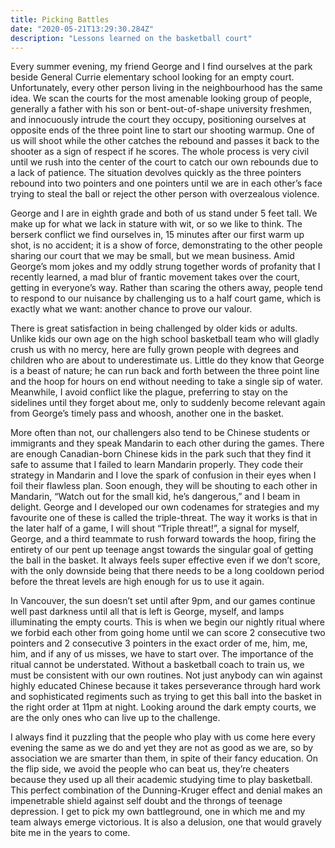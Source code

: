 ```yaml
---
title: Picking Battles
date: "2020-05-21T13:29:30.284Z"
description: "Lessons learned on the basketball court"
---
```


Every summer evening, my friend George and I find ourselves at the park beside General Currie elementary school looking for an empty court. Unfortunately, every other person living in the neighbourhood has the same idea. We scan the courts for the most amenable looking group of people, generally a father with his son or bent-out-of-shape university freshmen, and innocuously intrude the court they occupy, positioning ourselves at opposite ends of the three point line to start our shooting warmup. One of us will shoot while the other catches the rebound and passes it back to the shooter as a sign of respect if he scores. The whole process is very civil until we rush into the center of the court to catch our own rebounds due to a lack of patience. The situation devolves quickly as the three pointers rebound into two pointers and one pointers until we are in each other’s face trying to steal the ball or reject the other person with overzealous violence.

George and I are in eighth grade and both of us stand under 5 feet tall. We make up for what we lack in stature with wit, or so we like to think. The berserk conflict we find ourselves in, 15 minutes after our first warm up shot, is no accident; it is a show of force, demonstrating to the other people sharing our court that we may be small, but we mean business. Amid George’s mom jokes and my oddly strung together words of profanity that I recently learned, a mad blur of frantic movement takes over the court, getting in everyone’s way. Rather than scaring the others away, people tend to respond to our nuisance by challenging us to a half court game, which is exactly what we want: another chance to prove our valour.

There is great satisfaction in being challenged by older kids or adults. Unlike kids our own age on the high school basketball team who will gladly crush us with no mercy, here are fully grown people with degrees and children who are about to underestimate us. Little do they know that George is a beast of nature; he can run back and forth between the three point line and the hoop for hours on end without needing to take a single sip of water. Meanwhile, I avoid conflict like the plague, preferring to stay on the sidelines until they forget about me, only to suddenly become relevant again from George’s timely pass and whoosh, another one in the basket.

More often than not, our challengers also tend to be Chinese students or immigrants and they speak Mandarin to each other during the games. There are enough Canadian-born Chinese kids in the park such that they find it safe to assume that I failed to learn Mandarin properly. They code their strategy in Mandarin and I love the spark of confusion in their eyes when I foil their flawless plan. Soon enough, they will be shouting to each other in Mandarin, “Watch out for the small kid, he’s dangerous,” and I beam in delight. George and I developed our own codenames for strategies and my favourite one of these is called the triple-threat. The way it works is that in the later half of a game, I will shout “Triple threat!”, a signal for myself, George, and a third teammate to rush forward towards the hoop, firing the entirety of our pent up teenage angst towards the singular goal of getting the ball in the basket. It always feels super effective even if we don’t score, with the only downside being that there needs to be a long cooldown period before the threat levels are high enough for us to use it again.

In Vancouver, the sun doesn’t set until after 9pm, and our games continue well past darkness until all that is left is George, myself, and lamps illuminating the empty courts. This is when we begin our nightly ritual where we forbid each other from going home until we can score 2 consecutive two pointers and 2 consecutive 3 pointers in the exact order of me, him, me, him, and if any of us misses, we have to start over. The importance of the ritual cannot be understated. Without a basketball coach to train us, we must be consistent with our own routines. Not just anybody can win against highly educated Chinese because it takes perseverance through hard work and sophisticated regiments such as trying to get this ball into the basket in the right order at 11pm at night. Looking around the dark empty courts, we are the only ones who can live up to the challenge.

I always find it puzzling that the people who play with us come here every evening the same as we do and yet they are not as good as we are, so by association we are smarter than them, in spite of their fancy education. On the flip side, we avoid the people who can beat us, they’re cheaters because they used up all their academic studying time to play basketball. This perfect combination of the Dunning-Kruger effect and denial makes an impenetrable shield against self doubt and the throngs of teenage depression. I get to pick my own battleground, one in which me and my team always emerge victorious. It is also a delusion, one that would gravely bite me in the years to come.
